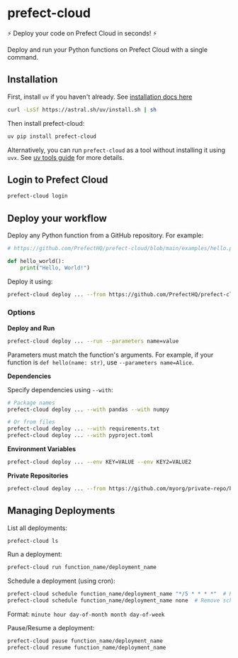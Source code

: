 # prefect-cloud

:zap: Deploy your code on Prefect Cloud in seconds! :zap:

Deploy and run your Python functions on Prefect Cloud with a single command.

## Installation
First, install `uv` if you haven't already. See [installation docs here](https://docs.astral.sh/uv/getting-started/installation/)
```bash
curl -LsSf https://astral.sh/uv/install.sh | sh
```

Then install prefect-cloud:
```bash
uv pip install prefect-cloud
```

Alternatively, you can run `prefect-cloud` as a tool without installing it using `uvx`. See [uv tools guide](https://docs.astral.sh/uv/guides/tools/) for more details.

## Login to Prefect Cloud

```bash
prefect-cloud login
```

## Deploy your workflow

Deploy any Python function from a GitHub repository. For example:

```python
# https://github.com/PrefectHQ/prefect-cloud/blob/main/examples/hello.py

def hello_world():
    print("Hello, World!")
```

Deploy it using:
```bash
prefect-cloud deploy ... --from https://github.com/PrefectHQ/prefect-cloud/blob/main/examples/hello.py
```

### Options

**Deploy and Run**
```bash
prefect-cloud deploy ... --run --parameters name=value
```
Parameters must match the function's arguments. For example, if your function is `def hello(name: str)`, use `--parameters name=Alice`.

**Dependencies**

Specify dependencies using `--with`:
```bash
# Package names
prefect-cloud deploy ... --with pandas --with numpy

# Or from files
prefect-cloud deploy ... --with requirements.txt
prefect-cloud deploy ... --with pyproject.toml
```

**Environment Variables**
```bash
prefect-cloud deploy ... --env KEY=VALUE --env KEY2=VALUE2
```

**Private Repositories**
```bash
prefect-cloud deploy ... --from https://github.com/myorg/private-repo/blob/main/flows.py --credentials GITHUB_TOKEN
```

## Managing Deployments

List all deployments:
```bash
prefect-cloud ls
```

Run a deployment:
```bash
prefect-cloud run function_name/deployment_name
```

Schedule a deployment (using cron):
```bash
prefect-cloud schedule function_name/deployment_name "*/5 * * * *"  # Run every 5 minutes
prefect-cloud schedule function_name/deployment_name none  # Remove schedule
```
Format: `minute hour day-of-month month day-of-week`

Pause/Resume a deployment:
```bash
prefect-cloud pause function_name/deployment_name
prefect-cloud resume function_name/deployment_name
```
